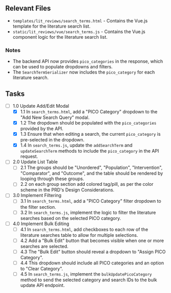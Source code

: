 ## Relevant Files

- `templates/lit_reviews/search_terms.html` - Contains the Vue.js template for the literature search list.
- `static/lit_reviews/vue/search_terms.js` - Contains the Vue.js component logic for the literature search list.

### Notes

- The backend API now provides `pico_categories` in the response, which can be used to populate dropdowns and filters.
- The `SearchTermSerializer` now includes the `pico_category` for each literature search.

## Tasks

- [ ] 1.0 Update Add/Edit Modal
  - [x] 1.1 In `search_terms.html`, add a "PICO Category" dropdown to the "Add New Search Query" modal.
  - [x] 1.2 The dropdown should be populated with the `pico_categories` provided by the API.
  - [x] 1.3 Ensure that when editing a search, the current `pico_category` is pre-selected in the dropdown.
  - [x] 1.4 In `search_terms.js`, update the `addSearchTerm` and `updateSearchTerm` methods to include the `pico_category` in the API request.

- [ ] 2.0 Update List Table
  - [ ] 2.1 The groups  should be "Unordered", "Population", "Intervention", "Comparator", and "Outcome", and the table should be rendered by looping through these groups.
  - [ ] 2.2 on each group section add colored tag/pill, as per the color scheme in the PRD's Design Considerations.

- [ ] 3.0 Implement Filtering
  - [ ] 3.1 In `search_terms.html`, add a "PICO Category" filter dropdown to the filter section.
  - [ ] 3.2 In `search_terms.js`, implement the logic to filter the literature searches based on the selected PICO category.

- [ ] 4.0 Implement Bulk Editing
  - [ ] 4.1 In `search_terms.html`, add checkboxes to each row of the literature searches table to allow for multiple selections.
  - [ ] 4.2 Add a "Bulk Edit" button that becomes visible when one or more searches are selected.
  - [ ] 4.3 The "Bulk Edit" button should reveal a dropdown to "Assign PICO Category".
  - [ ] 4.4 This dropdown should include all PICO categories and an option to "Clear Category".
  - [ ] 4.5 In `search_terms.js`, implement the `bulkUpdatePicoCategory` method to send the selected category and search IDs to the bulk update API endpoint.
